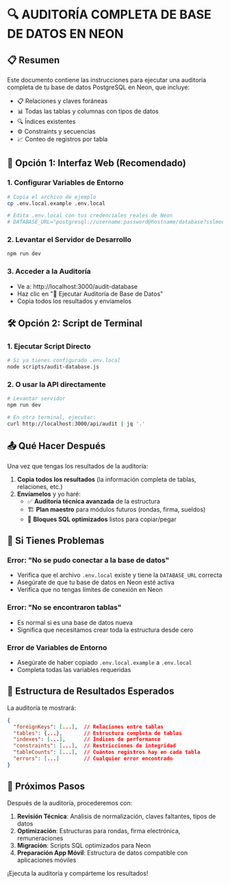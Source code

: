 # 🔍 AUDITORÍA COMPLETA DE BASE DE DATOS EN NEON

## 📋 Resumen
Este documento contiene las instrucciones para ejecutar una auditoría completa de tu base de datos PostgreSQL en Neon, que incluye:

- 📋 Relaciones y claves foráneas
- 📊 Todas las tablas y columnas con tipos de datos
- 🔍 Índices existentes
- ⚙️ Constraints y secuencias
- 📈 Conteo de registros por tabla

## 🚀 Opción 1: Interfaz Web (Recomendado)

### 1. Configurar Variables de Entorno
```bash
# Copia el archivo de ejemplo
cp .env.local.example .env.local

# Edita .env.local con tus credenciales reales de Neon
# DATABASE_URL="postgresql://username:password@hostname/database?sslmode=require"
```

### 2. Levantar el Servidor de Desarrollo
```bash
npm run dev
```

### 3. Acceder a la Auditoría
- Ve a: http://localhost:3000/audit-database
- Haz clic en "🚀 Ejecutar Auditoría de Base de Datos"
- Copia todos los resultados y envíamelos

## 🛠️ Opción 2: Script de Terminal

### 1. Ejecutar Script Directo
```bash
# Si ya tienes configurado .env.local
node scripts/audit-database.js
```

### 2. O usar la API directamente
```bash
# Levantar servidor
npm run dev

# En otra terminal, ejecutar:
curl http://localhost:3000/api/audit | jq '.'
```

## 📤 Qué Hacer Después

Una vez que tengas los resultados de la auditoría:

1. **Copia todos los resultados** (la información completa de tablas, relaciones, etc.)
2. **Envíamelos** y yo haré:
   - ✅ **Auditoría técnica avanzada** de la estructura
   - 🏗️ **Plan maestro** para módulos futuros (rondas, firma, sueldos)
   - 📜 **Bloques SQL optimizados** listos para copiar/pegar

## 🚨 Si Tienes Problemas

### Error: "No se pudo conectar a la base de datos"
- Verifica que el archivo `.env.local` existe y tiene la `DATABASE_URL` correcta
- Asegúrate de que tu base de datos en Neon esté activa
- Verifica que no tengas límites de conexión en Neon

### Error: "No se encontraron tablas"
- Es normal si es una base de datos nueva
- Significa que necesitamos crear toda la estructura desde cero

### Error de Variables de Entorno
- Asegúrate de haber copiado `.env.local.example` a `.env.local`
- Completa todas las variables requeridas

## 📝 Estructura de Resultados Esperados

La auditoría te mostrará:

```json
{
  "foreignKeys": [...],  // Relaciones entre tablas
  "tables": {...},       // Estructura completa de tablas
  "indexes": [...],      // Índices de performance
  "constraints": [...],  // Restricciones de integridad
  "tableCounts": [...],  // Cuántos registros hay en cada tabla
  "errors": [...]        // Cualquier error encontrado
}
```

## 🎯 Próximos Pasos

Después de la auditoría, procederemos con:

1. **Revisión Técnica**: Análisis de normalización, claves faltantes, tipos de datos
2. **Optimización**: Estructuras para rondas, firma electrónica, remuneraciones
3. **Migración**: Scripts SQL optimizados para Neon
4. **Preparación App Móvil**: Estructura de datos compatible con aplicaciones móviles

¡Ejecuta la auditoría y compárteme los resultados!